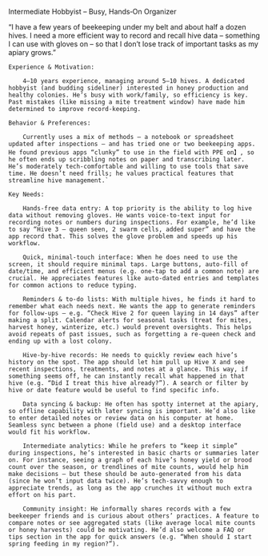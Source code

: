 Intermediate Hobbyist – Busy, Hands‑On Organizer

“I have a few years of beekeeping under my belt and about half a dozen hives. I need a more efficient way to record and recall hive data – something I can use with gloves on – so that I don’t lose track of important tasks as my apiary grows.”

    Experience & Motivation: 
        
        4–10 years experience, managing around 5–10 hives. A dedicated hobbyist (and budding sideliner) interested in honey production and healthy colonies. He’s busy with work/family, so efficiency is key. Past mistakes (like missing a mite treatment window) have made him determined to improve record-keeping.

    Behavior & Preferences: 
        
        Currently uses a mix of methods – a notebook or spreadsheet updated after inspections – and has tried one or two beekeeping apps. He found previous apps “clunky” to use in the field with PPE on】, so he often ends up scribbling notes on paper and transcribing later. He’s moderately tech-comfortable and willing to use tools that save time. He doesn’t need frills; he values practical features that streamline hive management.`

    Key Needs:

        Hands-free data entry: A top priority is the ability to log hive data without removing gloves. He wants voice-to-text input for recording notes or numbers during inspections. For example, he’d like to say “Hive 3 – queen seen, 2 swarm cells, added super” and have the app record that. This solves the glove problem and speeds up his workflow.

        Quick, minimal-touch interface: When he does need to use the screen, it should require minimal taps. Large buttons, auto-fill of date/time, and efficient menus (e.g. one-tap to add a common note) are crucial. He appreciates features like auto-dated entries and templates for common actions to reduce typing.

        Reminders & to-do lists: With multiple hives, he finds it hard to remember what each needs next. He wants the app to generate reminders for follow-ups – e.g. “Check Hive 2 for queen laying in 14 days” after making a split. Calendar alerts for seasonal tasks (treat for mites, harvest honey, winterize, etc.) would prevent oversights. This helps avoid repeats of past issues, such as forgetting a re-queen check and ending up with a lost colony.

        Hive-by-hive records: He needs to quickly review each hive’s history on the spot. The app should let him pull up Hive X and see recent inspections, treatments, and notes at a glance. This way, if something seems off, he can instantly recall what happened in that hive (e.g. “Did I treat this hive already?”). A search or filter by hive or date feature would be useful to find specific info.

        Data syncing & backup: He often has spotty internet at the apiary, so offline capability with later syncing is important. He’d also like to enter detailed notes or review data on his computer at home. Seamless sync between a phone (field use) and a desktop interface would fit his workflow.

        Intermediate analytics: While he prefers to “keep it simple” during inspections, he’s interested in basic charts or summaries later on. For instance, seeing a graph of each hive’s honey yield or brood count over the season, or trendlines of mite counts, would help him make decisions – but these should be auto-generated from his data (since he won’t input data twice). He’s tech-savvy enough to appreciate trends, as long as the app crunches it without much extra effort on his part.

        Community insight: He informally shares records with a few beekeeper friends and is curious about others’ practices. A feature to compare notes or see aggregated stats (like average local mite counts or honey harvests) could be motivating. He’d also welcome a FAQ or tips section in the app for quick answers (e.g. “When should I start spring feeding in my region?”).